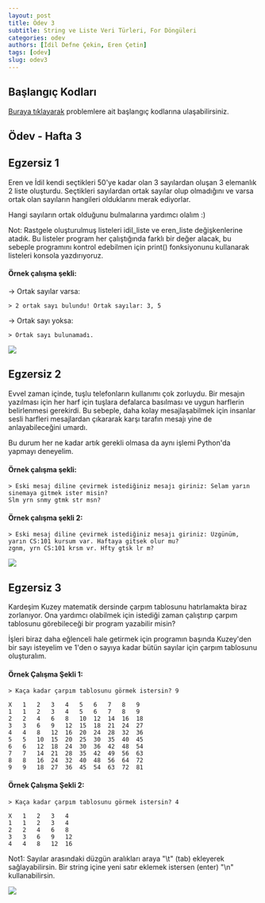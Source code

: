 ```yaml
---
layout: post
title: Ödev 3
subtitle: String ve Liste Veri Türleri, For Döngüleri
categories: odev
authors: [İdil Defne Çekin, Eren Çetin]
tags: [odev]
slug: odev3
---
```


## Başlangıç Kodları
[Buraya tıklayarak](https://drive.google.com/uc?id=18u1v7gfqyUxF1P5NQcuDehrhIj3747-O&export=download) problemlere ait başlangıç kodlarına ulaşabilirsiniz.

## Ödev - Hafta 3

## Egzersiz 1

Eren ve İdil kendi seçtikleri 50'ye kadar olan 3 sayılardan oluşan 3 elemanlık 2 liste oluşturdu. 
Seçtikleri sayılardan ortak sayılar olup olmadığını ve varsa ortak olan sayıların hangileri olduklarını merak ediyorlar.

Hangi sayıların ortak olduğunu bulmalarına yardımcı olalım :)

Not: Rastgele oluşturulmuş listeleri idil_liste ve eren_liste değişkenlerine atadık.
Bu listeler program her çalıştığında farklı bir değer alacak, bu sebeple programını kontrol edebilmen için print() fonksiyonunu kullanarak listeleri konsola yazdırıyoruz. 

#### Örnek çalışma şekli:

 -> Ortak sayılar varsa:
```
> 2 ortak sayı bulundu! Ortak sayılar: 3, 5
```
 -> Ortak sayı yoksa:
```
> Ortak sayı bulunamadı.
```

![](https://image.freepik.com/free-vector/illustration-calculator-machine_53876-5566.jpg)


## Egzersiz 2

Evvel zaman içinde, tuşlu telefonların kullanımı çok zorluydu. Bir mesajın
yazılması için her harf için tuşlara defalarca basılması ve uygun harflerin belirlenmesi
gerekirdi. Bu sebeple, daha kolay mesajlaşabilmek için insanlar sesli harfleri mesajlardan çıkararak
karşı tarafın mesajı yine de anlayabileceğini umardı.

Bu durum her ne kadar artık gerekli olmasa da aynı işlemi Python'da yapmayı deneyelim.

#### Örnek çalışma şekli:
```
> Eski mesaj diline çevirmek istediğiniz mesajı giriniz: Selam yarın sinemaya gitmek ister misin?
Slm yrn snmy gtmk str msn?
```
#### Örnek çalışma şekli 2:
```
> Eski mesaj diline çevirmek istediğiniz mesajı giriniz: Üzgünüm, yarın CS:101 kursum var. Haftaya gitsek olur mu?
zgnm, yrn CS:101 krsm vr. Hfty gtsk lr m?
```

![](https://www.cetles.com/wp-content/uploads/2015/12/chat-kisaltmalari.jpg)

## Egzersiz 3

Kardeşim Kuzey matematik dersinde çarpım tablosunu hatırlamakta biraz zorlanıyor.
Ona yardımcı olabilmek için istediği zaman çalıştırıp çarpım tablosunu görebileceği bir program yazabilir misin?

İşleri biraz daha eğlenceli hale getirmek için programın başında Kuzey'den bir sayı isteyelim ve 1'den o sayıya kadar bütün sayılar için çarpım tablosunu oluşturalım.

#### Örnek Çalışma Şekli 1:
```
> Kaça kadar çarpım tablosunu görmek istersin? 9
```
```
X   1   2   3   4   5   6   7   8   9
1   1   2   3   4   5   6   7   8   9
2   2   4   6   8   10  12  14  16  18
3   3   6   9   12  15  18  21  24  27
4   4   8   12  16  20  24  28  32  36
5   5   10  15  20  25  30  35  40  45
6   6   12  18  24  30  36  42  48  54
7   7   14  21  28  35  42  49  56  63
8   8   16  24  32  40  48  56  64  72
9   9   18  27  36  45  54  63  72  81
```

#### Örnek Çalışma Şekli 2:
```
> Kaça kadar çarpım tablosunu görmek istersin? 4
```
```
X   1   2   3   4
1   1   2   3   4
2   2   4   6   8
3   3   6   9   12
4   4   8   12  16
```

Not1: Sayılar arasındaki düzgün aralıkları araya "\t" (tab) ekleyerek sağlayabilirsin.
     Bir string içine yeni satır eklemek istersen (enter) "\n" kullanabilirsin.

![](https://www.how-to-draw-funny-cartoons.com/images/cartoon-calculator-006.png)
